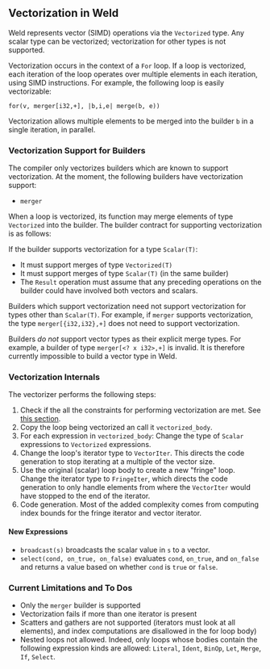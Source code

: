 ## Vectorization in Weld

Weld represents vector (SIMD) operations via the `Vectorized` type. Any scalar type can be
vectorized; vectorization for other types is not supported.

Vectorization occurs in the context of a `For` loop. If a loop is vectorized, each iteration of the
loop operates over multiple elements in each iteration, using SIMD instructions. For example, the
following loop is easily vectorizable:

```
for(v, merger[i32,+], |b,i,e| merge(b, e))
```

Vectorization allows multiple elements to be merged into the builder `b` in a single iteration, in
parallel.

### Vectorization Support for Builders

The compiler only vectorizes builders which are known to support vectorization. At the moment, the
following builders have vectorization support:

* `merger`

When a loop is vectorized, its function may merge elements of type `Vectorized` into the builder.
The builder contract for supporting vectorization is as follows:

If the builder supports vectorization for a type `Scalar(T)`:

* It must support merges of type `Vectorized(T)`
* It must support merges of type `Scalar(T)` (in the same builder)
* The `Result` operation must assume that any preceding operations on the builder could have
  involved both vectors and scalars.

Builders which support vectorization need not support vectorization for types other than
`Scalar(T)`. For example, if `merger` supports vectorization, the type `merger[{i32,i32},+]` does
not need to support vectorization.

Builders *do not* support vector types as their explicit merge types. For example, a builder of type
`merger[<? x i32>,+]` is invalid. It is therefore currently impossible to build a vector type in Weld.

### Vectorization Internals 

The vectorizer performs the following steps:

1. Check if the all the constraints for performing vectorization are met. See [this section](#current-limitations-and-to-dos).
2. Copy the loop being vectorized an call it `vectorized_body`.
3. For each expression in `vectorized_body`: Change the type of `Scalar` expressions to `Vectorized`
   expressions.
4. Change the loop's iterator type to `VectorIter`. This directs the code generation to stop
   iterating at a multiple of the vector size.
5. Use the original (scalar) loop body to create a new "fringe" loop. Change the iterator type to
   `FringeIter`, which directs the code generation to only handle elements from where the
   `VectorIter` would have stopped to the end of the iterator.
6. Code generation. Most of the added complexity comes from computing index bounds for the fringe
   iterator and vector iterator.

#### New Expressions

* `broadcast(s)` broadcasts the scalar value in `s` to a vector.
* `select(cond, on_true, on_false)` evaluates `cond`, `on_true`, and `on_false` and returns a value
  based on whether `cond` is `true` or `false`.

### Current Limitations and To Dos

* Only the `merger` builder is supported
* Vectorization fails if more than one iterator is present
* Scatters and gathers are not supported (iterators must look at all elements), and index
  computations are disallowed in the for loop body)
* Nested loops not allowed. Indeed, only loops whose bodies contain the following expression kinds
  are allowed: `Literal`, `Ident`, `BinOp`, `Let`, `Merge`, `If`, `Select`.

